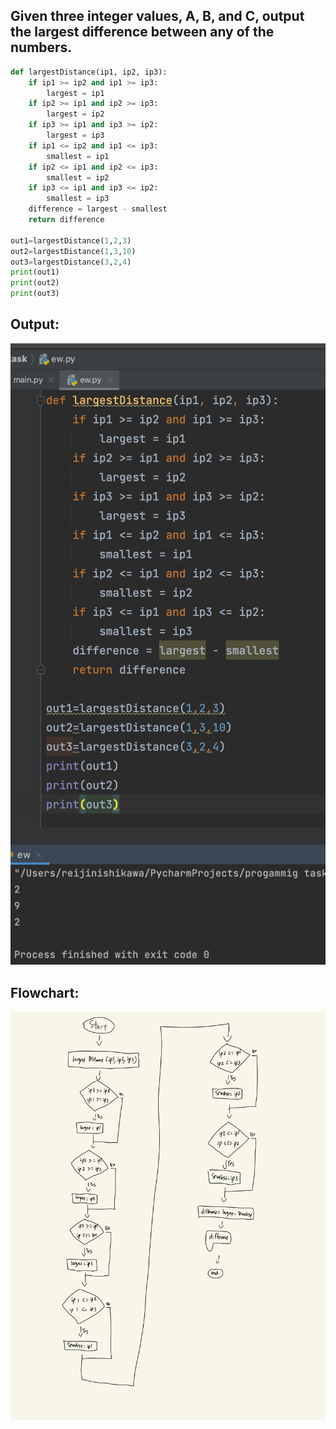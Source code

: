 ## Given three integer values, A, B, and C, output the largest difference between any of the numbers.

```.py
def largestDistance(ip1, ip2, ip3):
    if ip1 >= ip2 and ip1 >= ip3:
        largest = ip1
    if ip2 >= ip1 and ip2 >= ip3:
        largest = ip2
    if ip3 >= ip1 and ip3 >= ip2:
        largest = ip3
    if ip1 <= ip2 and ip1 <= ip3:
        smallest = ip1
    if ip2 <= ip1 and ip2 <= ip3:
        smallest = ip2
    if ip3 <= ip1 and ip3 <= ip2:
        smallest = ip3
    difference = largest - smallest
    return difference

out1=largestDistance(1,2,3)
out2=largestDistance(1,3,10)
out3=largestDistance(3,2,4)
print(out1)
print(out2)
print(out3)
```
## Output:
![](quiz2out.png)

## Flowchart:
![](quiz002flow.jpg)
